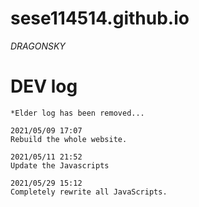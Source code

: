 # sese114514.github.io
*DRAGONSKY*

# DEV log
```
*Elder log has been removed...

2021/05/09 17:07
Rebuild the whole website.

2021/05/11 21:52
Update the Javascripts

2021/05/29 15:12
Completely rewrite all JavaScripts.
```
